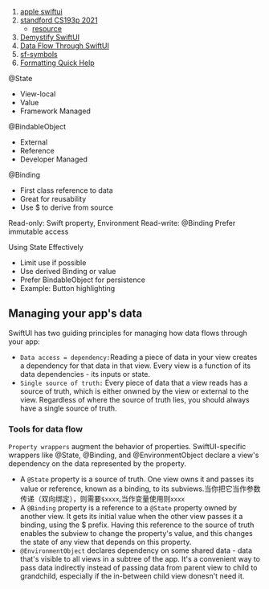 1. [apple swiftui](https://developer.apple.com/tutorials/swiftui)
2. [standford CS193p 2021](https://www.bilibili.com/video/BV1fy4y1u7hX/?spm_id_from=autoNext)
    - [resource](https://cs193p.sites.stanford.edu)
4. [Demystify SwiftUI](https://developer.apple.com/videos/play/wwdc2021/10022/)
5. [Data Flow Through SwiftUI](https://developer.apple.com/videos/play/wwdc2019/226/)
6. [sf-symbols](https://developer.apple.com/sf-symbols/)
7. [Formatting Quick Help](https://developer.apple.com/library/archive/documentation/Xcode/Reference/xcode_markup_formatting_ref/SymbolDocumentation.html)



@State
- View-local
- Value
- Framework Managed


@BindableObject
- External
- Reference
- Developer Managed

@Binding
- First class reference to data
- Great for reusability
- Use $ to derive from source 

Read-only: Swift property, Environment
Read-write: @Binding
Prefer immutable access


Using State Effectively
- Limit use if possible
- Use derived Binding or value
- Prefer BindableObject for persistence
- Example: Button highlighting


## Managing your app's data

SwiftUI has two guiding principles for managing how data flows through your app:
- `Data access = dependency:`Reading a piece of data in your view creates a dependency for that data in that view. Every view is a function of its data dependencies - its inputs or state.
- `Single source of truth:` Every piece of data that a view reads has a source of truth, which is either onwned by the view or external to the view. Regardless of where the source of truth lies, you should always have a single source of truth.

### Tools for data flow
`Property wrappers` augment the behavior of properties. SwiftUI-specific wrappers like @State, @Binding, and @EnvironmentObject declare a view's dependency on the data represented by the property.
- A `@State` property is a source of truth. One view owns it and passes its value or reference, known as a binding, to its subviews.当你把它当作参数传递（双向绑定），则需要`$xxxx`,当作变量使用则`xxxx`
- A `@Binding` property is a reference to a `@State` property owned by another view. It gets its initial value when the other view passes it a binding, using the $ prefix. Having this reference to the source of truth enables the subview to change the property's value, and this changes the state of any view that depends on this property.
- `@EnvironmentObject` declares dependency on some shared data - data that's visible to all views in a subtree of the app. It's a convenient way to pass data indirectly instead of passing data from parent view to child to grandchild, especially if the in-between child view donesn't need it.
